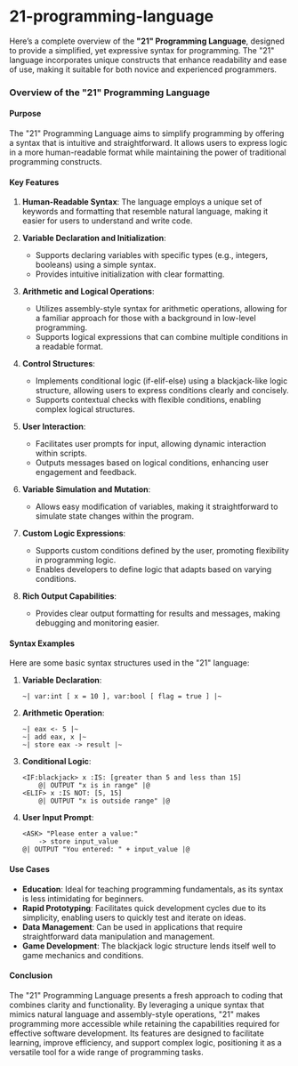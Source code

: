 # 21-programming-language

Here’s a complete overview of the **"21" Programming Language**, designed to provide a simplified, yet expressive syntax for programming. The "21" language incorporates unique constructs that enhance readability and ease of use, making it suitable for both novice and experienced programmers.

### Overview of the "21" Programming Language

#### Purpose
The "21" Programming Language aims to simplify programming by offering a syntax that is intuitive and straightforward. It allows users to express logic in a more human-readable format while maintaining the power of traditional programming constructs.

#### Key Features
1. **Human-Readable Syntax**: The language employs a unique set of keywords and formatting that resemble natural language, making it easier for users to understand and write code.

2. **Variable Declaration and Initialization**:
   - Supports declaring variables with specific types (e.g., integers, booleans) using a simple syntax.
   - Provides intuitive initialization with clear formatting.

3. **Arithmetic and Logical Operations**:
   - Utilizes assembly-style syntax for arithmetic operations, allowing for a familiar approach for those with a background in low-level programming.
   - Supports logical expressions that can combine multiple conditions in a readable format.

4. **Control Structures**:
   - Implements conditional logic (if-elif-else) using a blackjack-like logic structure, allowing users to express conditions clearly and concisely.
   - Supports contextual checks with flexible conditions, enabling complex logical structures.

5. **User Interaction**:
   - Facilitates user prompts for input, allowing dynamic interaction within scripts.
   - Outputs messages based on logical conditions, enhancing user engagement and feedback.

6. **Variable Simulation and Mutation**:
   - Allows easy modification of variables, making it straightforward to simulate state changes within the program.

7. **Custom Logic Expressions**:
   - Supports custom conditions defined by the user, promoting flexibility in programming logic.
   - Enables developers to define logic that adapts based on varying conditions.

8. **Rich Output Capabilities**:
   - Provides clear output formatting for results and messages, making debugging and monitoring easier.

#### Syntax Examples
Here are some basic syntax structures used in the "21" language:

1. **Variable Declaration**:
   ```plaintext
   ~| var:int [ x = 10 ], var:bool [ flag = true ] |~
   ```

2. **Arithmetic Operation**:
   ```plaintext
   ~| eax <- 5 |~
   ~| add eax, x |~
   ~| store eax -> result |~
   ```

3. **Conditional Logic**:
   ```plaintext
   <IF:blackjack> x :IS: [greater than 5 and less than 15]
       @| OUTPUT "x is in range" |@
   <ELIF> x :IS NOT: [5, 15]
       @| OUTPUT "x is outside range" |@
   ```

4. **User Input Prompt**:
   ```plaintext
   <ASK> "Please enter a value:"
       -> store input_value
   @| OUTPUT "You entered: " + input_value |@
   ```

#### Use Cases
- **Education**: Ideal for teaching programming fundamentals, as its syntax is less intimidating for beginners.
- **Rapid Prototyping**: Facilitates quick development cycles due to its simplicity, enabling users to quickly test and iterate on ideas.
- **Data Management**: Can be used in applications that require straightforward data manipulation and management.
- **Game Development**: The blackjack logic structure lends itself well to game mechanics and conditions.

#### Conclusion
The "21" Programming Language presents a fresh approach to coding that combines clarity and functionality. By leveraging a unique syntax that mimics natural language and assembly-style operations, "21" makes programming more accessible while retaining the capabilities required for effective software development. Its features are designed to facilitate learning, improve efficiency, and support complex logic, positioning it as a versatile tool for a wide range of programming tasks.
